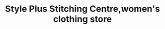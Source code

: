 ---
title: "Style Plus Stitching Centre,women's clothing store"
url: /kuttiyani/style-plus-stitching-centre-womens-clothing-store/
shop: shop
---